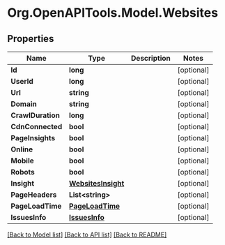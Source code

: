 # Org.OpenAPITools.Model.Websites

## Properties

Name | Type | Description | Notes
------------ | ------------- | ------------- | -------------
**Id** | **long** |  | [optional] 
**UserId** | **long** |  | [optional] 
**Url** | **string** |  | [optional] 
**Domain** | **string** |  | [optional] 
**CrawlDuration** | **long** |  | [optional] 
**CdnConnected** | **bool** |  | [optional] 
**PageInsights** | **bool** |  | [optional] 
**Online** | **bool** |  | [optional] 
**Mobile** | **bool** |  | [optional] 
**Robots** | **bool** |  | [optional] 
**Insight** | [**WebsitesInsight**](WebsitesInsight.md) |  | [optional] 
**PageHeaders** | **List&lt;string&gt;** |  | [optional] 
**PageLoadTime** | [**PageLoadTime**](PageLoadTime.md) |  | [optional] 
**IssuesInfo** | [**IssuesInfo**](IssuesInfo.md) |  | [optional] 

[[Back to Model list]](../README.md#documentation-for-models) [[Back to API list]](../README.md#documentation-for-api-endpoints) [[Back to README]](../README.md)

